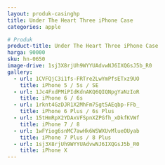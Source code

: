 ```yaml
---
layout: produk-casinghp
title: Under The Heart Three iPhone Case
categories: apple

# Produk
product-title: Under The Heart Three iPhone Case
harga: 90000
sku: hn-0650
image-drive: 1sj3X8rjUh9WYYUAdvwNJ6IXQGsJ5b_R0
gallery:
  - url: 1CVFQjC3i1fs-FRTre2LwYmPfsETxz9UO
    title: iPhone 5 / 5s / SE
  - url: 1Jc4FxdPMiPIdKdnAKQ6QIQNpgYaNzIoR
    title: iPhone 6 / 6s
  - url: 1rknt4GzDJR1X2MhFm7Sgt5AEqbp-FFb_
    title: iPhone 6 Plus / 6s Plus
  - url: 15tHmRpX2YDAxVFSpnXZPGfh_xDkfKVWf
    title: iPhone 7 / 8
  - url: 1wFYiog6snMC7awHk6WSWXUvMlueOUyab
    title: iPhone 7 Plus / 8 Plus
  - url: 1sj3X8rjUh9WYYUAdvwNJ6IXQGsJ5b_R0
    title: iPhone X
---
```

